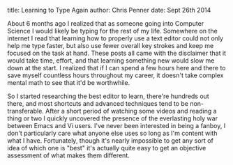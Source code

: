 title: Learning to Type Again
author: Chris Penner
date: Sept 26th 2014

About 6 months ago I realized that as someone going into Computer Science I would likely be typing for the rest of my life. Somewhere on the internet I read that learning how to properly use a text editor could not only help me type faster, but also use fewer overall key strokes and keep me focused on the task at hand. These posts all came with the disclaimer that it would take time, effort, and that learning something new would slow me down at the start. I realized that if I can spend a few hours here and there to save myself countless hours throughout my career, it doesn't take complex mental math to see that it'd be worthwhile.

So I started researching the best editor to learn, there're hundreds out there, and most shortcuts and advanced techniques tend to be non-transferable. After a short period of watching some videos and reading a thing or two I quickly uncovered the presence of the everlasting holy war between Emacs and Vi users. I've never been interested in being a fanboy, I don't particularly care what anyone else uses so long as I'm content with what I have. Fortunately, though it's nearly impossible to get any sort of idea of which one is "best" it's actually quite easy to get an objective assessment of what makes them different.
